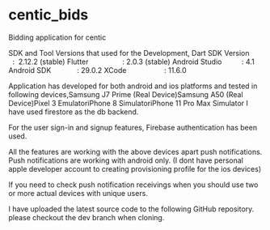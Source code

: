 # centic_bids

Bidding application for centic

SDK and Tool Versions that used for the Development,
Dart SDK Version        :  2.12.2 (stable)
Flutter                 : 2.0.3 (stable)
Android Studio          : 4.1
Android SDK             : 29.0.2
XCode                   : 11.6.0

Application has developed for both android and ios platforms and tested in following devices,Samsung J7 Prime (Real Device)Samsung A50 (Real Device)Pixel 3 EmulatoriPhone 8 SimulatoriPhone 11 Pro Max Simulator
I have used firestore as the db backend.

For the user sign-in and signup features, Firebase authentication has been used.

All the features are working with the above devices apart push notifications. Push notifications are working with android only. (I dont have personal apple developer account to creating provisioning profile for the ios devices)

If you need to check push notification receivings when you should use two or more actual devices with unique users.

I have uploaded the latest source code to the following GitHub repository. please checkout the dev branch when cloning.
